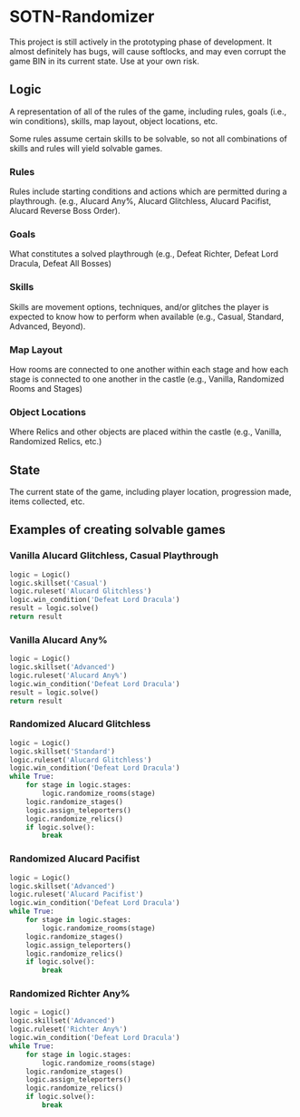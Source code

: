 # SOTN-Randomizer

This project is still actively in the prototyping phase of development. It almost definitely has bugs, will cause softlocks, and may even corrupt the game BIN in its current state. Use at your own risk.

## Logic

A representation of all of the rules of the game, including rules, goals (i.e., win conditions), skills, map layout, object locations, etc.

Some rules assume certain skills to be solvable, so not all combinations of skills and rules will yield solvable games.

### Rules

Rules include starting conditions and actions which are permitted during a playthrough. (e.g., Alucard Any%, Alucard Glitchless, Alucard Pacifist, Alucard Reverse Boss Order).

### Goals

What constitutes a solved playthrough (e.g., Defeat Richter, Defeat Lord Dracula, Defeat All Bosses)

### Skills

Skills are movement options, techniques, and/or glitches the player is expected to know how to perform when available (e.g., Casual, Standard, Advanced, Beyond).

### Map Layout

How rooms are connected to one another within each stage and how each stage is connected to one another in the castle (e.g., Vanilla, Randomized Rooms and Stages)

### Object Locations

Where Relics and other objects are placed within the castle (e.g., Vanilla, Randomized Relics, etc.)

## State

The current state of the game, including player location, progression made, items collected, etc.

## Examples of creating solvable games

### Vanilla Alucard Glitchless, Casual Playthrough

```python
logic = Logic()
logic.skillset('Casual')
logic.ruleset('Alucard Glitchless')
logic.win_condition('Defeat Lord Dracula')
result = logic.solve()
return result
```

### Vanilla Alucard Any%

```python
logic = Logic()
logic.skillset('Advanced')
logic.ruleset('Alucard Any%')
logic.win_condition('Defeat Lord Dracula')
result = logic.solve()
return result
```

### Randomized Alucard Glitchless

```python
logic = Logic()
logic.skillset('Standard')
logic.ruleset('Alucard Glitchless')
logic.win_condition('Defeat Lord Dracula')
while True:
    for stage in logic.stages:
        logic.randomize_rooms(stage)
    logic.randomize_stages()
    logic.assign_teleporters()
    logic.randomize_relics()
    if logic.solve():
        break
```

### Randomized Alucard Pacifist

```python
logic = Logic()
logic.skillset('Advanced')
logic.ruleset('Alucard Pacifist')
logic.win_condition('Defeat Lord Dracula')
while True:
    for stage in logic.stages:
        logic.randomize_rooms(stage)
    logic.randomize_stages()
    logic.assign_teleporters()
    logic.randomize_relics()
    if logic.solve():
        break
```

### Randomized Richter Any%

```python
logic = Logic()
logic.skillset('Advanced')
logic.ruleset('Richter Any%')
logic.win_condition('Defeat Lord Dracula')
while True:
    for stage in logic.stages:
        logic.randomize_rooms(stage)
    logic.randomize_stages()
    logic.assign_teleporters()
    logic.randomize_relics()
    if logic.solve():
        break
```